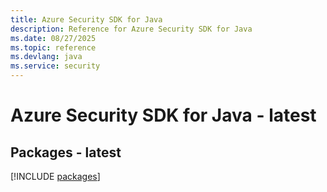 ```yaml
---
title: Azure Security SDK for Java
description: Reference for Azure Security SDK for Java
ms.date: 08/27/2025
ms.topic: reference
ms.devlang: java
ms.service: security
---
```

# Azure Security SDK for Java - latest
## Packages - latest
[!INCLUDE [packages](security-index.md)]